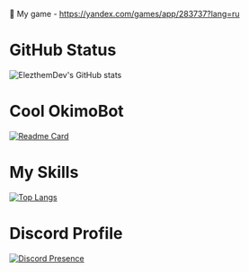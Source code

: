 💙 My game - https://yandex.com/games/app/283737?lang=ru

# GitHub Status

![ElezthemDev's GitHub stats](https://github-readme-stats.vercel.app/api?username=elezthem&show_icons=true&theme=tokyonight)

# Cool OkimoBot

[![Readme Card](https://github-readme-stats.vercel.app/api/pin/?username=elezthem&repo=MyBotOkimo)](https://github.com/elezthem/MyBotOkimo)

# My Skills

[![Top Langs](https://github-readme-stats.vercel.app/api/top-langs/?username=elezthem&layout=donut)](https://github.com/elezthem/Pac-Man-Game)

# Discord Profile

[![Discord Presence](https://lanyard.cnrad.dev/api/1065907554858827786)](https://discord.com/users/1065907554858827786)
